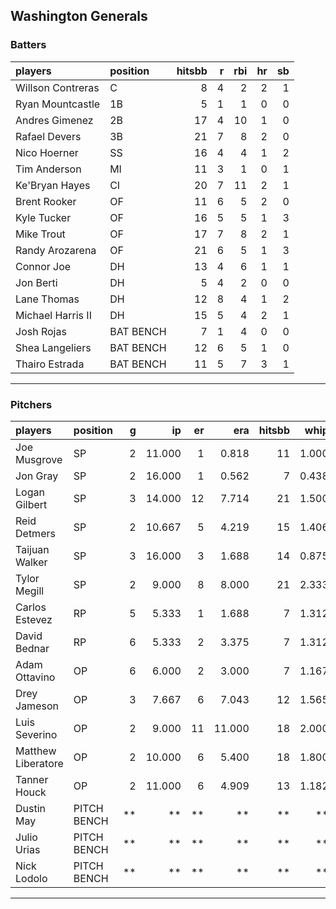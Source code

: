 ## Washington Generals

### Batters

 
|players           |position  | hitsbb|  r| rbi| hr| sb| 
|:-----------------|:---------|------:|--:|---:|--:|--:| 
|Willson Contreras |C         |      8|  4|   2|  2|  1| 
|Ryan Mountcastle  |1B        |      5|  1|   1|  0|  0| 
|Andres Gimenez    |2B        |     17|  4|  10|  1|  0| 
|Rafael Devers     |3B        |     21|  7|   8|  2|  0| 
|Nico Hoerner      |SS        |     16|  4|   4|  1|  2| 
|Tim Anderson      |MI        |     11|  3|   1|  0|  1| 
|Ke'Bryan Hayes    |CI        |     20|  7|  11|  2|  1| 
|Brent Rooker      |OF        |     11|  6|   5|  2|  0| 
|Kyle Tucker       |OF        |     16|  5|   5|  1|  3| 
|Mike Trout        |OF        |     17|  7|   8|  2|  1| 
|Randy Arozarena   |OF        |     21|  6|   5|  1|  3| 
|Connor Joe        |DH        |     13|  4|   6|  1|  1| 
|Jon Berti         |DH        |      5|  4|   2|  0|  0| 
|Lane Thomas       |DH        |     12|  8|   4|  1|  2| 
|Michael Harris II |DH        |     15|  5|   4|  2|  1| 
|Josh Rojas        |BAT BENCH |      7|  1|   4|  0|  0| 
|Shea Langeliers   |BAT BENCH |     12|  6|   5|  1|  0| 
|Thairo Estrada    |BAT BENCH |     11|  5|   7|  3|  1| 


* * *

### Pitchers

 
|players            |position    |  g|     ip| er|    era| hitsbb|  whip| so|  w| sv| 
|:------------------|:-----------|--:|------:|--:|------:|------:|-----:|--:|--:|--:| 
|Joe Musgrove       |SP          |  2| 11.000|  1|  0.818|     11| 1.000| 11|  1|  0| 
|Jon Gray           |SP          |  2| 16.000|  1|  0.562|      7| 0.438| 17|  1|  0| 
|Logan Gilbert      |SP          |  3| 14.000| 12|  7.714|     21| 1.500| 12|  1|  0| 
|Reid Detmers       |SP          |  2| 10.667|  5|  4.219|     15| 1.406| 10|  1|  0| 
|Taijuan Walker     |SP          |  3| 16.000|  3|  1.688|     14| 0.875| 15|  2|  0| 
|Tylor Megill       |SP          |  2|  9.000|  8|  8.000|     21| 2.333|  6|  0|  0| 
|Carlos Estevez     |RP          |  5|  5.333|  1|  1.688|      7| 1.312|  6|  0|  4| 
|David Bednar       |RP          |  6|  5.333|  2|  3.375|      7| 1.312|  5|  0|  5| 
|Adam Ottavino      |OP          |  6|  6.000|  2|  3.000|      7| 1.167|  5|  0|  0| 
|Drey Jameson       |OP          |  3|  7.667|  6|  7.043|     12| 1.565|  3|  1|  0| 
|Luis Severino      |OP          |  2|  9.000| 11| 11.000|     18| 2.000|  8|  0|  0| 
|Matthew Liberatore |OP          |  2| 10.000|  6|  5.400|     18| 1.800|  7|  0|  0| 
|Tanner Houck       |OP          |  2| 11.000|  6|  4.909|     13| 1.182| 12|  0|  0| 
|Dustin May         |PITCH BENCH | **|     **| **|     **|     **|    **| **| **| **| 
|Julio Urias        |PITCH BENCH | **|     **| **|     **|     **|    **| **| **| **| 
|Nick Lodolo        |PITCH BENCH | **|     **| **|     **|     **|    **| **| **| **| 


* * *


